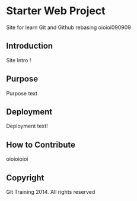 
# Starter Web Project

Site for learn Git and Github
rebasing oioioi090909

## Introduction

Site Intro !

## Purpose

Purpose text

## Deployment

Deployment text!

## How to Contribute

oioioioioi

## Copyright

Git Training 2014. All rights reserved


